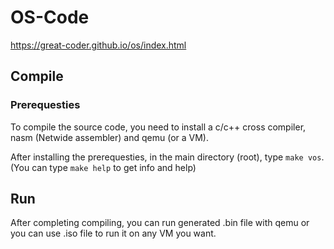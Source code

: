 # OS-Code
https://great-coder.github.io/os/index.html

## Compile
### Prerequesties
To compile the source code, you need to install a c/c++ cross compiler, nasm (Netwide assembler) and qemu (or a VM).    
    
After installing the prerequesties, in the main directory (root), type `make vos`. (You can type `make help` to get info and help)

## Run
After completing compiling, you can run generated .bin file with qemu or you can use .iso file to run it on any VM you want.

